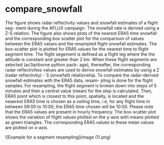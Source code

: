 # compare_snowfall
The figure shows radar reflectivity values and snowfall estimates of a flight seg-
ment during the AFLUX campaign. The snowfall rate is derived using a Z-S
relation. The figure also shows plots of the nearest ERA5 time snowfall and
the corresponding box scatter plot for the comparison of values between the
ERA5 values and the resampled flight snowfall estimates. The box-scatter plot
is plotted for ERA5 values for the nearest time to flight segment time. The flight
segement is defined as a flight leg where the the altitude is constant and greater
than 2 km. When these flight segments are selected (ac3airborne python pack-
age), thereafter, the corresponding radar reflectivities values are used to derive
snowfall estimates by using a Z (radar reflectivity) - S (snowfall) relationship.
To compare the radar-derived snowfall estimates with the ERA5 data, resam-
pling is done for the flight samples. For resampling, the flight segment is broken
down into steps of 5 minutes and then a central value (mean) for the step is
calculated. Then, ERA5 point which is closest to this point, spatially, is located
and the neaerest ERA5 time is chosen as a ceiling time, i.e, for any flight time
in between 09:00 to 10:00, the ERA5 time chosen will be 10:00. Please note that
the ERA5 values are present in hourly frequency. The box-scatter plot shows
the variation of flight values plotted on the y-axis with means plotted as green
triangles. The corresponding ERA5 values to these mean values are plotted on
x-axis.

![Example for a segment resampling](image (1).png)
